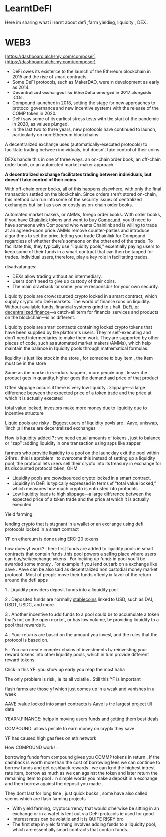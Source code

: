 # LearntDeFI
Here im sharing what i learnt about defi ,farm yielding, liquidity , DEX .
# WEB3

[https://dashboard.alchemy.com/composer](https://dashboard.alchemy.com/composer)

- DeFi owes its existence to the launch of the Ethereum blockchain in 2015 and the rise of smart contracts.
- Some DeFi protocols, such as MakerDAO, were in development as early as 2014.
- Decentralized exchanges like EtherDelta emerged in 2017 alongside ICOs.
- Compound launched in 2018, setting the stage for new approaches to protocol governance and new incentive systems with the release of the COMP token in 2020.
- DeFi saw some of its earliest stress tests with the start of the pandemic in 2020, as values plunged.
- In the last two to three years, new protocols have continued to launch, particularly on non-Ethereum blockchains.

A decentralized exchange uses (automatically-executed protocols) to facilitate trading between individuals, but doesn’t take control of their coins.

DEXs handle this in one of three ways: an on-chain order book, an off-chain order book, or an automated market maker approach.

**A decentralized exchange facilitates trading between individuals, but doesn’t take control of their coins.**

With off-chain order books, all of this happens elsewhere, with only the final transaction settled on the blockchain. Since orders aren’t stored on-chain, this method can run into some of the security issues of centralized exchanges but isn’t as slow or costly as on-chain order books.

Automated market makers, or AMMs, forego order books. With order books, if you have [Chainlink](https://decrypt.co/resources/what-is-chainlink) tokens and want to buy [Compound](https://decrypt.co/resources/compound-defi-ethereum-explained-guide-how-to), you’d need to have someone with Compound who wants Chainlink and is willing to trade at an agreed-upon price. AMMs remove counter-parties and introduce algorithms to set the price, letting you trade Chainlink for Compound regardless of whether there’s someone on the other end of the trade. To facilitate this, they typically use “liquidity pools,” essentially paying users to keep some of their funds in a smart contract that can then be tapped for trades. Individual users, therefore, play a key role in facilitating trades.

disadvatanges:

- DEXs allow trading without an intermediary.
- Users don't need to give up custody of their coins.
- The main drawback for some: you're responsible for your own security.

Liquidity pools are crowdsourced crypto locked in a smart contract, which supply crypto into DeFi markets. The world of finance runs on liquidity. Without available funds, financial systems grind to a halt. [DeFi, or decentralized finance](https://decrypt.co/resources/defi-ultimate-beginners-guide-decentralized-finance)—a catch-all term for financial services and products on the blockchain—is no different.

Liquidity pools are smart contracts containing locked crypto tokens that have been supplied by the platform's users. They’re self-executing and don’t need intermediaries to make them work. They are supported by other pieces of code, such as automated market makers (AMMs), which help maintain the balance in liquidity pools through mathematical formulas.

liquidity is just like stock in the store , for someone to buy item , the item must be in the store 

Same as the market in vendors happen , more people buy , lesser the product gets in quantity, higher goes the demand and price of that product

Often slippage occurs if there is very low liquidty . Slippage—a large difference between the expected price of a token trade and the price at which it is actually executed

total value locked; investors make more money due to liquidity due to incentive structure 

Liquid pools are risky . Biggest users of liquidity pools are : Aave, uniswap, 1inch ;all these are decentralized exchanges

How is liquidity added ? : we need equal amounts of tokens , just to balance or “zap” :adding liquidity in one transaction using apps like zapper 

farmers who provide liquidity to a pool on the launc day exit the pool within 24hrs . this is aproblem , to overcome this instead of setting up a liquidity pool, the protocol lets users sell their crypto into its treasury in exchange for its discounted protocol token, OHM

- Liquidity pools are crowdsourced crypto locked in a smart contract.
- Liquidity in DeFi is typically expressed in terms of “total value locked,” which measures how much crypto is entrusted into protocols.
- Low liquidity leads to high slippage—a large difference between the expected price of a token trade and the price at which it is actually executed.

Yield farming:

lending crypto that is stagnant in a wallet or an exchange using defi protocols locked in a smart contract

YF on ethereum is done using ERC-20 tokens 

how does yf work? : here first funds are added to liquidity pools ie smart contracts that contain funds .this pool powers a selling place where users can buy/sell/exchange tokens . For locking up funds in pool you’ll be awarded some money . For example if you lend out arb on a  exchange like aave . Aave can be also said as decentralized non custodial money market protocol . Most of people move their funds oftenly in favor of the return around the defi apps

1 . Liquidity providers deposit funds into a liquidity pool.

2 . Deposited funds are normally [stablecoins](https://decrypt.co/resources/stablecoins) linked to USD, such as DAI, USDT, USDC, and more.

3  . Another incentive to add funds to a pool could be to accumulate a token that’s not on the open market, or has low volume, by providing liquidity to a pool that rewards it.

4 . Your returns are based on the amount you invest, and the rules that the protocol is based on.

5 . You can create complex chains of investments by reinvesting your reward tokens into other liquidity pools, which in turn provide different reward tokens.

Click in this YF: you show up early you reap the most haha

The only problem is risk , ie its all  volatile . Still this YF is important 

flash farms are those yf which just comes up in a weak and vanishes in a week

AAVE :value locked into smart contracts is Aave is the largest project till date 

YEARN.FINANCE: helps in moving users funds and getting them best deals

COMPOUND: allows people to earn money on crypto they save

YF has caused high gas fees on eth network 

How COMPOUND works  : 

borrowing funds  from compound gives you COMMP tokens in return . If the cashback is worth more than the cost of borrowing fees we can continue to borrow funds and get cashback rewards . we can lend the highest intrest rate item, borrow as much as we can against the token and later return the remaining item to pool . In simple words you make a deposit in a exchange and then borrow against the deposit you made .

They dont last for long time , just quick bucks , some have also called scems which are flash farming projects 

- With yield farming, cryptocurrency that would otherwise be sitting in an exchange or in a wallet is lent out via DeFi protocols ie used for good
- Interest rates can be volatile and it is QUITE RISKY bro
- The first step in yield farming involves adding funds to a liquidity pool, which are essentially smart contracts that contain funds.